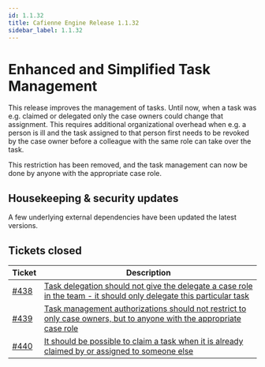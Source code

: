 ```yaml
---
id: 1.1.32
title: Cafienne Engine Release 1.1.32
sidebar_label: 1.1.32
---
```

# Enhanced and Simplified Task Management


This release improves the management of tasks.
Until now, when a task was e.g. claimed or delegated only the case owners could change that assignment.
This requires additional organizational overhead when e.g. a person is ill and the task assigned to that person first needs to be revoked by the case owner before a colleague with the same role can take over the task.

This restriction has been removed, and the task management can now be done by anyone with the appropriate case role.

## Housekeeping & security updates
A few underlying external dependencies have been updated the latest versions.

## Tickets closed

| Ticket   | Description |
|----------|-------------|
| [#438](https://github.com/cafienne/cafienne-engine/issues/438) | [Task delegation should not give the delegate a case role in the team - it should only delegate this particular task](https://github.com/cafienne/cafienne-engine/issues/438)
| [#439](https://github.com/cafienne/cafienne-engine/issues/439) | [Task management authorizations should not restrict to only case owners, but to anyone with the appropriate case role](https://github.com/cafienne/cafienne-engine/issues/439)
| [#440](https://github.com/cafienne/cafienne-engine/issues/440) | [It should be possible to claim a task when it is already claimed by or assigned to someone else](https://github.com/cafienne/cafienne-engine/issues/440)
